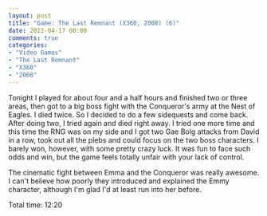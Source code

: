 ```yaml
---
layout: post
title: "Game: The Last Remnant (X360, 2008) (6)"
date: 2012-04-17 00:00
comments: true
categories:
- "Video Games"
- "The Last Remnant"
- "X360"
- "2008"
---
```


Tonight I played for about four and a half hours and finished two
or three areas, then got to a big boss fight with the Conqueror's
army at the Nest of Eagles. I died twice. So I decided to do a few
sidequests and come back. After doing two, I tried again and died
right away. I tried one more time and this time the RNG was on my
side and I got two Gae Bolg attacks from David in a row, took out
all the plebs and could focus on the two boss characters. I barely
won, however, with some pretty crazy luck. It was fun to face such
odds and win, but the game feels totally unfair with your lack of
control.

The cinematic fight between Emma and the Conqueror was really
awesome. I can't believe how poorly they introduced and explained
the Emmy character, although I'm glad I'd at least run into her
before.

Total time: 12:20

